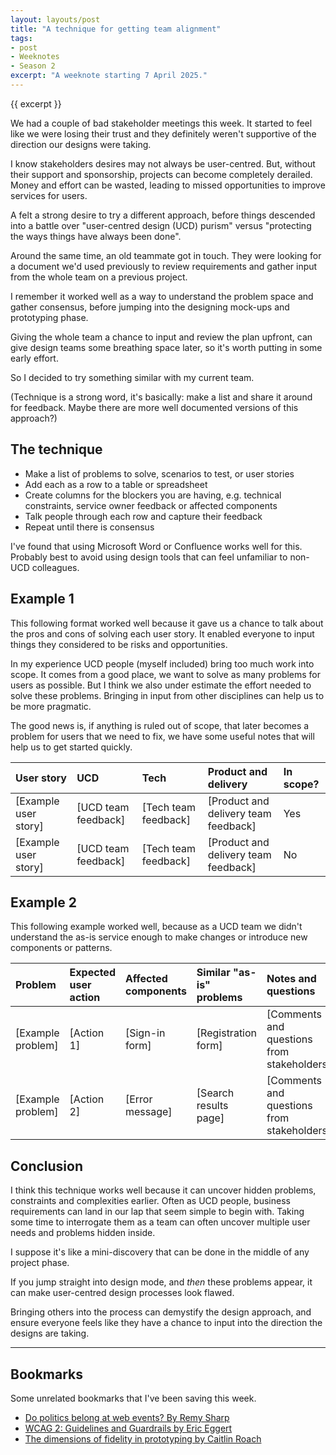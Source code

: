 ```yaml
---
layout: layouts/post
title: "A technique for getting team alignment"
tags:
- post
- Weeknotes
- Season 2
excerpt: "A weeknote starting 7 April 2025."
--- 
```


{{ excerpt }}

We had a couple of bad stakeholder meetings this week. It started to feel like we were losing their trust and they definitely weren't supportive of the direction our designs were taking.

I know stakeholders desires may not always be user-centred. But, without their support and sponsorship, projects can become completely derailed. Money and effort can be wasted, leading to missed opportunities to improve services for users.

A felt a strong desire to try a different approach, before things descended into a battle over "user-centred design (UCD) purism" versus "protecting the ways things have always been done".

Around the same time, an old teammate got in touch. They were looking for a document we'd used previously to review requirements and gather input from the whole team on a previous project.

I remember it worked well as a way to understand the problem space and gather consensus, before jumping into the designing mock-ups and prototyping phase.

Giving the whole team a chance to input and review the plan upfront, can give design teams some breathing space later, so it's worth putting in some early effort.

So I decided to try something similar with my current team.

(Technique is a strong word, it's basically: make a list and share it around for feedback. Maybe there are more well documented versions of this approach?)

## The technique

- Make a list of problems to solve, scenarios to test, or user stories
- Add each as a row to a table or spreadsheet
- Create columns for the blockers you are having, e.g. technical constraints, service owner feedback or affected components
- Talk people through each row and capture their feedback
- Repeat until there is consensus

I've found that using Microsoft Word or Confluence works well for this. Probably best to avoid using design tools that can feel unfamiliar to non-UCD colleagues.

## Example 1

This following format worked well because it gave us a chance to talk about the pros and cons of solving each user story. It enabled everyone to input things they considered to be risks and opportunities. 

In my experience UCD people (myself included) bring too much work into scope. It comes from a good place, we want to solve as many problems for users as possible. But I think we also under estimate the effort needed to solve these problems. Bringing in input from other disciplines can help us to be more pragmatic.

The good news is, if anything is ruled out of scope, that later becomes a problem for users that we need to fix, we have some useful notes that will help us to get started quickly.

| User story | UCD | Tech | Product and delivery | In scope? |
|:--|:--|:--|:--|:--|
| [Example user story] | [UCD team feedback] | [Tech team feedback] | [Product and delivery team feedback] | Yes |
| [Example user story] | [UCD team feedback] | [Tech team feedback] | [Product and delivery team feedback] | No |

## Example 2

This following example worked well, because as a UCD team we didn't understand the as-is service enough to make changes or introduce new components or patterns.

| Problem | Expected user action | Affected components | Similar "as-is" problems | Notes and questions |
|:--|:--|:--|:--|:--|
| [Example problem] | [Action 1] | [Sign-in form] | [Registration form] | [Comments and questions from stakeholders] |
| [Example problem] | [Action 2] | [Error message] | [Search results page] | [Comments and questions from stakeholders] |

## Conclusion

I think this technique works well because it can uncover hidden problems, constraints and complexities earlier. Often as UCD people, business requirements can land in our lap that seem simple to begin with. Taking some time to interrogate them as a team can often uncover multiple user needs and problems hidden inside.

I suppose it's like a mini-discovery that can be done in the middle of any project phase.

If you jump straight into design mode, and *then* these problems appear, it can make user-centred design processes look flawed.

Bringing others into the process can demystify the design approach, and ensure everyone feels like they have a chance to input into the direction the designs are taking.

***

## Bookmarks

Some unrelated bookmarks that I've been saving this week.

- [Do politics belong at web events? By Remy Sharp](https://remysharp.com/2025/04/07/do-politics-belong-at-web-events)
- [WCAG 2: Guidelines and Guardrails by Eric Eggert](https://yatil.net/blog/wcag-2-guidelines-and-guardrails)
- [The dimensions of fidelity in prototyping by Caitlin Roach](https://www.tpximpact.com/knowledge-hub/blogs/design/fidelity-in-prototyping)